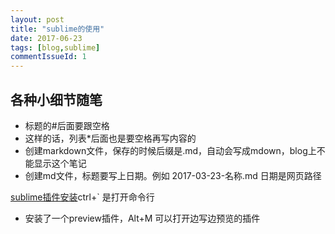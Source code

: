 ```yaml
---
layout: post
title: "sublime的使用"
date: 2017-06-23
tags: [blog,sublime]
commentIssueId: 1
---
```


## 各种小细节随笔

* 标题的#后面要跟空格
* 这样的话，列表*后面也是要空格再写内容的
* 创建markdown文件，保存的时候后缀是.md，自动会写成mdown，blog上不能显示这个笔记
* 创建md文件，标题要写上日期。例如 2017-03-23-名称.md  日期是网页路径


[sublime插件安装](https://packagecontrol.io/installation)ctrl+` 是打开命令行

* 安装了一个preview插件，Alt+M 可以打开边写边预览的插件


